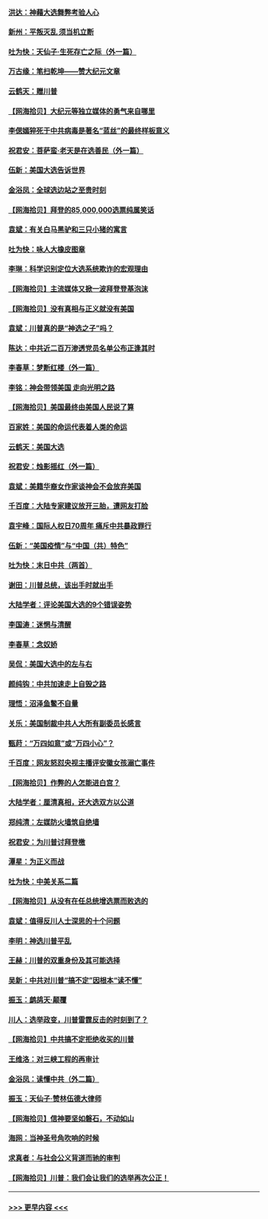 #### [洪达：神藉大选舞弊考验人心](../pages/nsc993/n12631962.md?t=12200402) 
#### [新州：平叛灭乱  须当机立断](../pages/nsc993/n12631946.md?t=12200402) 
#### [吐为快：天仙子‧生死存亡之际（外一篇）](../pages/nsc993/n12631927.md?t=12200402) 
#### [万古缘：笔扫乾坤——赞大纪元文章](../pages/nsc993/n12631922.md?t=12200402) 
#### [云鹤天：赠川普](../pages/nsc993/n12631823.md?t=12200402) 
#### [【网海拾贝】大纪元等独立媒体的勇气来自哪里](../pages/nsc993/n12629961.md?t=12200402) 
#### [李偲嫣猝死于中共病毒是著名“蓝丝”的最终样板意义](../pages/nsc993/n12628812.md?t=12200402) 
#### [祝君安：菩萨蛮·老天是在选善民（外一篇）](../pages/nsc993/n12628793.md?t=12200402) 
#### [伍新：美国大选告诉世界](../pages/nsc993/n12628768.md?t=12200402) 
#### [金浴凤：全球选边站之至贵时刻](../pages/nsc993/n12627318.md?t=12200402) 
#### [【网海拾贝】拜登的85,000,000选票纯属笑话](../pages/nsc993/n12626569.md?t=12200402) 
#### [袁斌：有关白马黑驴和三只小猪的寓言](../pages/nsc993/n12626198.md?t=12200402) 
#### [吐为快：咏人大橡皮图章](../pages/nsc993/n12624470.md?t=12200402) 
#### [李琳：科学识别定位大选系统欺诈的宏观理由](../pages/nsc993/n12624340.md?t=12200402) 
#### [【网海拾贝】主流媒体又掀一波拜登登基泡沫](../pages/nsc993/n12624000.md?t=12200402) 
#### [【网海拾贝】没有真相与正义就没有美国](../pages/nsc993/n12621885.md?t=12200402) 
#### [袁斌：川普真的是“神选之子”吗？](../pages/nsc993/n12621749.md?t=12200402) 
#### [陈达：中共近二百万渗透党员名单公布正逢其时](../pages/nsc993/n12620870.md?t=12200402) 
#### [李春草：梦断红楼（外一篇）](../pages/nsc993/n12619122.md?t=12200402) 
#### [李铭：神会带领美国 走向光明之路](../pages/nsc993/n12618584.md?t=12200402) 
#### [【网海拾贝】美国最终由美国人民说了算](../pages/nsc993/n12617255.md?t=12200402) 
#### [百家姓：美国的命运代表着人类的命运](../pages/nsc993/n12615838.md?t=12200402) 
#### [云鹤天：美国大选](../pages/nsc993/n12615994.md?t=12200402) 
#### [祝君安：烛影摇红（外一篇）](../pages/nsc993/n12615975.md?t=12200402) 
#### [袁斌：美籍华裔女作家谈神会不会放弃美国](../pages/nsc993/n12615263.md?t=12200402) 
#### [千百度：大陆专家建议放开三胎，遭网友打脸](../pages/nsc993/n12614456.md?t=12200402) 
#### [袁宇峰：国际人权日70周年 痛斥中共暴政罪行](../pages/nsc993/n12611965.md?t=12200402) 
#### [伍新：“美国疫情”与“中国（共）特色”](../pages/nsc993/n12611463.md?t=12200402) 
#### [吐为快：末日中共（两首）](../pages/nsc993/n12611461.md?t=12200402) 
#### [谢田：川普总统，该出手时就出手](../pages/nsc993/n12610905.md?t=12200402) 
#### [大陆学者：评论美国大选的9个错误姿势](../pages/nsc993/n12609586.md?t=12200402) 
#### [李国涛：迷惘与清醒](../pages/nsc993/n12607532.md?t=12200402) 
#### [李春草：念奴娇](../pages/nsc993/n12607083.md?t=12200402) 
#### [吴侃：美国大选中的左与右](../pages/nsc993/n12607054.md?t=12200402) 
#### [颜纯钩：中共加速走上自毁之路](../pages/nsc993/n12606473.md?t=12200402) 
#### [理悟：沼泽鱼鳖不自量](../pages/nsc993/n12606454.md?t=12200402) 
#### [关乐：美国制裁中共人大所有副委员长感言](../pages/nsc993/n12606442.md?t=12200402) 
#### [甄莳：“万四如意”或“万四小心”？](../pages/nsc993/n12606091.md?t=12200402) 
#### [千百度：网友怒怼央视主播评安徽女孩溺亡事件](../pages/nsc993/n12605370.md?t=12200402) 
#### [【网海拾贝】作弊的人怎能进白宫？](../pages/nsc993/n12603546.md?t=12200402) 
#### [大陆学者：厘清真相，还大选双方以公道](../pages/nsc993/n12603475.md?t=12200402) 
#### [郑纯清：左媒防火墙筑自绝墙](../pages/nsc993/n12602226.md?t=12200402) 
#### [祝君安：为川普讨拜登檄](../pages/nsc993/n12602199.md?t=12200402) 
#### [潭星：为正义而战](../pages/nsc993/n12600926.md?t=12200402) 
#### [吐为快：中美关系二篇](../pages/nsc993/n12600908.md?t=12200402) 
#### [【网海拾贝】从没有在任总统增选票而败选的](../pages/nsc993/n12600435.md?t=12200402) 
#### [袁斌：值得反川人士深思的十个问题](../pages/nsc993/n12600332.md?t=12200402) 
#### [李明：神选川普平乱](../pages/nsc993/n12599751.md?t=12200402) 
#### [王赫：川普的双重身份及其可能选择](../pages/nsc993/n12599723.md?t=12200402) 
#### [吴新：中共对川普“搞不定”因根本“读不懂”](../pages/nsc993/n12599502.md?t=12200402) 
#### [振玉：鹧鸪天‧颠覆](../pages/nsc993/n12599494.md?t=12200402) 
#### [川人：选举政变，川普雷霆反击的时刻到了？](../pages/nsc993/n12599291.md?t=12200402) 
#### [【网海拾贝】中共搞不定拒绝收买的川普](../pages/nsc993/n12598955.md?t=12200402) 
#### [王维洛：对三峡工程的再审计](../pages/nsc993/n12598436.md?t=12200402) 
#### [金浴凤：读懂中共（外二篇）](../pages/nsc993/n12597943.md?t=12200402) 
#### [振玉：天仙子‧赞林伍德大律师](../pages/nsc993/n12597929.md?t=12200402) 
#### [【网海拾贝】信神要坚如磐石，不动如山](../pages/nsc993/n12597901.md?t=12200402) 
#### [海网：当神圣号角吹响的时候](../pages/nsc993/n12595891.md?t=12200402) 
#### [求真者：与社会公义背道而驰的审判](../pages/nsc993/n12595868.md?t=12200402) 
#### [【网海拾贝】川普：我们会让我们的选举再次公正！](../pages/nsc993/n12594930.md?t=12200402) 

----
#### [ >>> 更早内容 <<< ](../indexes/nsc993-earlier.md)
